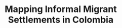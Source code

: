 ---
layout: page
title: Mapping Informal Migrant Settlements in Colombia
description: Rapid detection of informal migrant settlements in Colombia using ML and time-series satellite images for efficient humanitarian response.
img: assets/img/project_preview/project-02.png
redirect: https://stories.thinkingmachin.es/mapping-new-informal-settlements/
github: https://github.com/thinkingmachines/geoai-immap
importance: 3
category: machine-learning
---
